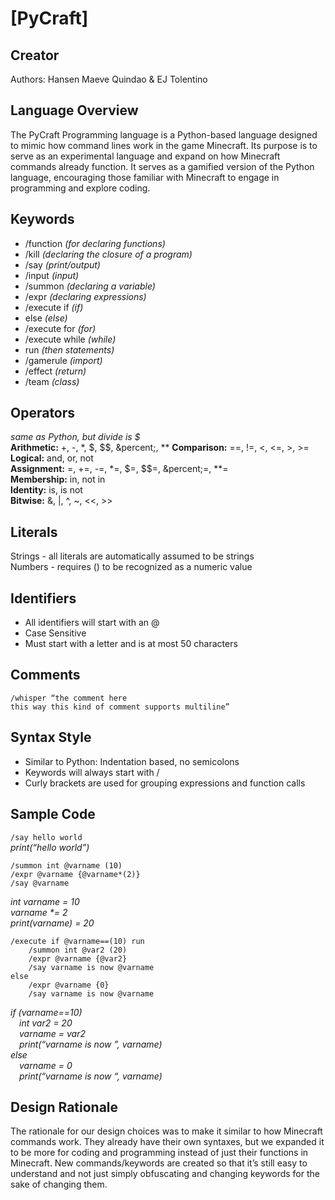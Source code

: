 # [PyCraft]

## Creator
Authors: Hansen Maeve Quindao & EJ Tolentino


## Language Overview
The PyCraft Programming language is a Python-based language designed to mimic how command lines work in the game Minecraft. Its purpose is to serve as an experimental language and expand on how Minecraft commands already function. It serves as a gamified version of the Python language, encouraging those familiar with Minecraft to engage in programming and explore coding.


## Keywords
- /function	     _(for declaring functions)_
- /kill		     _(declaring the closure of a program)_
- /say		     _(print/output)_
- /input	     _(input)_
- /summon	     _(declaring a variable)_
- /expr		     _(declaring expressions)_
- /execute if    _(if)_
- else			 _(else)_
- /execute for   _(for)_
- /execute while _(while)_
- run		     _(then statements)_
- /gamerule	     _(import)_
- /effect        _(return)_
- /team          _(class)_


## Operators
_same as Python, but divide is $_  
**Arithmetic:** +, -, &ast;, $, $$, &percent;, &ast;&ast;
**Comparison:** ==, !=, <, <=, >, >=  
**Logical:** and, or, not  
**Assignment:** =, +=, -=, &ast;=, $=, $$=, &percent;=, &ast;&ast;=  
**Membership:** in, not in  
**Identity:** is, is not  
**Bitwise:** &, |, ^, ~, <<, >>  


## Literals
Strings - all literals are automatically assumed to be strings  
Numbers - requires () to be recognized as a numeric value  


## Identifiers
- All identifiers will start with an @
- Case Sensitive
- Must start with a letter and is at most 50 characters


## Comments
```
/whisper “the comment here
this way this kind of comment supports multiline”
```  


## Syntax Style
- Similar to Python: Indentation based, no semicolons
- Keywords will always start with /
- Curly brackets are used for grouping expressions and function calls


## Sample Code
```/say hello world```     
*print(“hello world”)*  

```
/summon int @varname (10)  
/expr @varname {@varname*(2)}  
/say @varname  
```   
_int varname = 10  
varname *= 2  
print(varname) = 20_  

```
/execute if @varname==(10) run
	/summon int @var2 (20)
	/expr @varname {@var2}
    /say varname is now @varname
else
	/expr @varname {0}		
	/say varname is now @varname
```
*if (varname==10)  
&emsp;int var2 = 20  
&emsp;varname = var2  
&emsp;print(“varname is now ”, varname)  
else  
&emsp;varname = 0  
&emsp;print(“varname is now “, varname)*  


## Design Rationale
The rationale for our design choices was to make it similar to how Minecraft commands work. They already have their own syntaxes, but we expanded it to be more for coding and programming instead of just their functions in Minecraft. New commands/keywords are created so that it’s still easy to understand and not just simply obfuscating and changing keywords for the sake of changing them.
